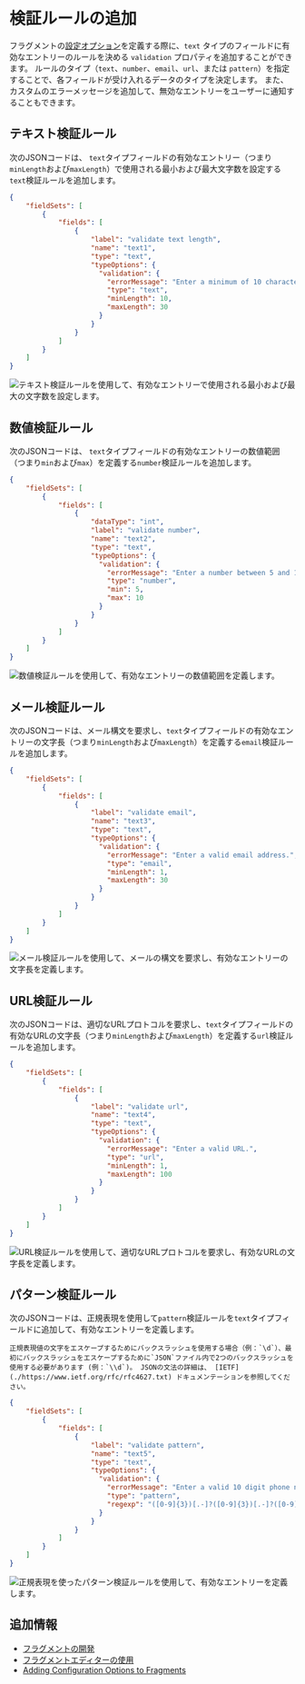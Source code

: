 # 検証ルールの追加

フラグメントの[設定オプション](./adding-configuration-options-to-fragments.md)を定義する際に、`text` タイプのフィールドに有効なエントリーのルールを決める `validation` プロパティを追加することができます。 ルールのタイプ（`text`、`number`、`email`、`url`、または `pattern`）を指定することで、各フィールドが受け入れるデータのタイプを決定します。  また、カスタムのエラーメッセージを追加して、無効なエントリーをユーザーに通知することもできます。

## テキスト検証ルール

次のJSONコードは、 `text`タイプフィールドの有効なエントリー（つまり`minLength`および`maxLength`）で使用される最小および最大文字数を設定する`text`検証ルールを追加します。

``` json
{
    "fieldSets": [
        {
            "fields": [
                {
                    "label": "validate text length",
                    "name": "text1",
                    "type": "text",
                    "typeOptions": {
                      "validation": {
                        "errorMessage": "Enter a minimum of 10 characters. Entries cannot exceed 30 characters.",
                        "type": "text",
                        "minLength": 10,
                        "maxLength": 30
                      }
                    }
                }
            ]
        }
    ]
}
```

![テキスト検証ルールを使用して、有効なエントリーで使用される最小および最大の文字数を設定します。](./adding-validation-rules/images/01.png)

## 数値検証ルール

次のJSONコードは、 `text`タイプフィールドの有効なエントリーの数値範囲（つまり`min`および`max`）を定義する`number`検証ルールを追加します。

``` json
{
    "fieldSets": [
        {
            "fields": [
                {
                    "dataType": "int",
                    "label": "validate number",
                    "name": "text2",
                    "type": "text",
                    "typeOptions": {
                      "validation": {
                        "errorMessage": "Enter a number between 5 and 10.",
                        "type": "number",
                        "min": 5,
                        "max": 10
                      }
                    }
                }
            ]
        }
    ]
}
```

![数値検証ルールを使用して、有効なエントリーの数値範囲を定義します。](./adding-validation-rules/images/02.png)

## メール検証ルール

次のJSONコードは、メール構文を要求し、`text`タイプフィールドの有効なエントリーの文字長（つまり`minLength`および`maxLength`）を定義する`email`検証ルールを追加します。

``` json
{
    "fieldSets": [
        {
            "fields": [
                {
                    "label": "validate email",
                    "name": "text3",
                    "type": "text",
                    "typeOptions": {
                      "validation": {
                        "errorMessage": "Enter a valid email address.",
                        "type": "email",
                        "minLength": 1,
                        "maxLength": 30
                      }
                    }
                }
            ]
        }
    ]
}
```

![メール検証ルールを使用して、メールの構文を要求し、有効なエントリーの文字長を定義します。](./adding-validation-rules/images/03.png)

## URL検証ルール

次のJSONコードは、適切なURLプロトコルを要求し、`text`タイプフィールドの有効なURLの文字長（つまり`minLength`および`maxLength`）を定義する`url`検証ルールを追加します。

``` json
{
    "fieldSets": [
        {
            "fields": [
                {
                    "label": "validate url",
                    "name": "text4",
                    "type": "text",
                    "typeOptions": {
                      "validation": {
                        "errorMessage": "Enter a valid URL.",
                        "type": "url",
                        "minLength": 1,
                        "maxLength": 100
                      }
                    }
                }
            ]
        }
    ]
}
```

![URL検証ルールを使用して、適切なURLプロトコルを要求し、有効なURLの文字長を定義します。](./adding-validation-rules/images/04.png)

## パターン検証ルール

次のJSONコードは、正規表現を使用して`pattern`検証ルールを`text`タイプフィールドに追加して、有効なエントリーを定義します。

```{note}
正規表現値の文字をエスケープするためにバックスラッシュを使用する場合（例：`\d`）、最初にバックスラッシュをエスケープするために`JSON`ファイル内で2つのバックスラッシュを使用する必要があります (例：`\\d`)。 JSONの文法の詳細は、 [IETF](./https://www.ietf.org/rfc/rfc4627.txt) ドキュメンテーションを参照してください。
```

``` json
{
    "fieldSets": [
        {
            "fields": [
                {
                    "label": "validate pattern",
                    "name": "text5",
                    "type": "text",
                    "typeOptions": {
                      "validation": {
                        "errorMessage": "Enter a valid 10 digit phone number.",
                        "type": "pattern",
                        "regexp": "([0-9]{3})[.-]?([0-9]{3})[.-]?([0-9]{4})"
                      }
                    }
                }
            ]
        }
    ]
}
```

![正規表現を使ったパターン検証ルールを使用して、有効なエントリーを定義します。](./adding-validation-rules/images/05.png)

## 追加情報

  - [フラグメントの開発](./developing-fragments-intro.md)
  - [フラグメントエディターの使用](./using-the-fragments-editor.md)
  - [Adding Configuration Options to Fragments](./adding-configuration-options-to-fragments.md)
